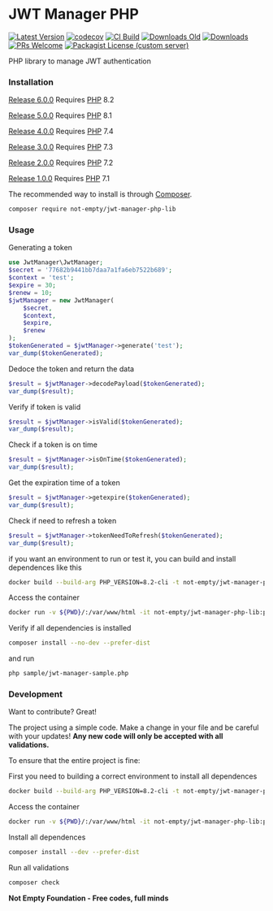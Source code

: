 # JWT Manager PHP

[![Latest Version](https://img.shields.io/github/v/release/not-empty/jwt-manager-php-lib.svg?style=flat-square)](https://github.com/not-empty/jwt-manager-php-lib/releases)
[![codecov](https://codecov.io/gh/not-empty/jwt-manager-php-lib/graph/badge.svg?token=AEMV163UW6)](https://codecov.io/gh/not-empty/jwt-manager-php-lib)
[![CI Build](https://img.shields.io/github/actions/workflow/status/not-empty/jwt-manager-php-lib/php.yml)](https://github.com/not-empty/jwt-manager-php-lib/actions/workflows/php.yml)
[![Downloads Old](https://img.shields.io/packagist/dt/kiwfy/jwt-manager-php?logo=old&label=downloads%20legacy)](https://packagist.org/packages/kiwfy/jwt-manager-php)
[![Downloads](https://img.shields.io/packagist/dt/not-empty/jwt-manager-php-lib?logo=old&label=downloads&v2)](https://packagist.org/packages/not-empty/jwt-manager-php-lib)
[![PRs Welcome](https://img.shields.io/badge/PRs-welcome-brightgreen.svg?style=flat-square)](http://makeapullrequest.com)
[![Packagist License (custom server)](https://img.shields.io/packagist/l/not-empty/jwt-manager-php-lib?v2)](https://github.com/not-empty/jwt-manager-php-lib/blob/master/LICENSE)

PHP library to manage JWT authentication

### Installation

[Release 6.0.0](https://github.com/not-empty/jwt-manager-php-lib/releases/tag/6.0.0) Requires [PHP](https://php.net) 8.2

[Release 5.0.0](https://github.com/not-empty/jwt-manager-php-lib/releases/tag/5.0.0) Requires [PHP](https://php.net) 8.1

[Release 4.0.0](https://github.com/not-empty/jwt-manager-php-lib/releases/tag/4.0.0) Requires [PHP](https://php.net) 7.4

[Release 3.0.0](https://github.com/not-empty/jwt-manager-php-lib/releases/tag/3.0.0) Requires [PHP](https://php.net) 7.3

[Release 2.0.0](https://github.com/not-empty/jwt-manager-php-lib/releases/tag/2.0.0) Requires [PHP](https://php.net) 7.2

[Release 1.0.0](https://github.com/not-empty/jwt-manager-php-lib/releases/tag/1.0.0) Requires [PHP](https://php.net) 7.1

The recommended way to install is through [Composer](https://getcomposer.org/).

```sh
composer require not-empty/jwt-manager-php-lib
```

### Usage

Generating a token

```php
use JwtManager\JwtManager;
$secret = '77682b9441bb7daa7a1fa6eb7522b689';
$context = 'test';
$expire = 30;
$renew = 10;
$jwtManager = new JwtManager(
    $secret,
    $context,
    $expire,
    $renew
);
$tokenGenerated = $jwtManager->generate('test');
var_dump($tokenGenerated);
```

Dedoce the token and return the data

```php
$result = $jwtManager->decodePayload($tokenGenerated);
var_dump($result);
```

Verify if token is valid

```php
$result = $jwtManager->isValid($tokenGenerated);
var_dump($result);
```

Check if a token is on time

```php
$result = $jwtManager->isOnTime($tokenGenerated);
var_dump($result);
```

Get the expiration time of a token

```php
$result = $jwtManager->getexpire($tokenGenerated);
var_dump($result);
```

Check if need to refresh a token

```php
$result = $jwtManager->tokenNeedToRefresh($tokenGenerated);
var_dump($result);
```

if you want an environment to run or test it, you can build and install dependences like this

```sh
docker build --build-arg PHP_VERSION=8.2-cli -t not-empty/jwt-manager-php-lib:php82 -f contrib/Dockerfile .
```

Access the container
```sh
docker run -v ${PWD}/:/var/www/html -it not-empty/jwt-manager-php-lib:php82 bash
```

Verify if all dependencies is installed
```sh
composer install --no-dev --prefer-dist
```

and run
```sh
php sample/jwt-manager-sample.php
```

### Development

Want to contribute? Great!

The project using a simple code.
Make a change in your file and be careful with your updates!
**Any new code will only be accepted with all validations.**

To ensure that the entire project is fine:

First you need to building a correct environment to install all dependences

```sh
docker build --build-arg PHP_VERSION=8.2-cli -t not-empty/jwt-manager-php-lib:php82 -f contrib/Dockerfile .
```

Access the container
```sh
docker run -v ${PWD}/:/var/www/html -it not-empty/jwt-manager-php-lib:php82 bash
```

Install all dependences
```sh
composer install --dev --prefer-dist
```

Run all validations
```sh
composer check
```

**Not Empty Foundation - Free codes, full minds**
